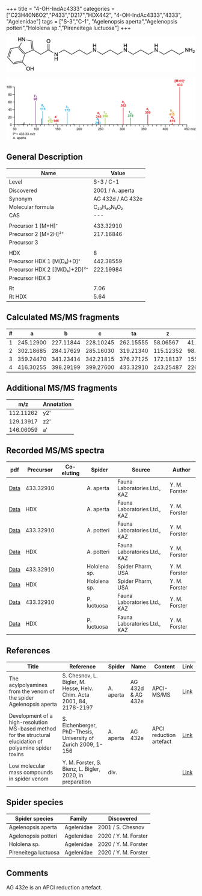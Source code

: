 +++
title = "4-OH-IndAc4333"
categories = ["C23H40N6O2","P433","D217","HDX442",
"4-OH-IndAc4333","4333",
"Agelenidae"]
tags = ["S-3","C-1",
"Agelenopsis aperta","Agelenopsis potteri","Hololena sp.","Pireneitega luctuosa"]
+++

![](/img/4-OH-IndAc4333.png)

![](/img_MSMS/433_4-OH-IndAc4333_Aa.png?classes=border)

## General Description

| Name                        | Value             |
|-----------------------------|-------------------|
| Level                       | S-3 / C-1                |
| Discovered                  | 2001 / A. aperta  |
| Synonym                     | AG 432d / AG 432e |
| Molecular formula           | C₂₃H₄₀N₆O₂        |
| CAS                         | ---               |
|                             |                   |
| Precursor 1 [M+H]⁺          | 433.32910         |
| Precursor 2 [M+2H]²⁺        | 217.16846         |
| Precursor 3                 |                   |
|                             |                   |
| HDX                         | 8                 |
| Precursor HDX 1 [M(D₈)+D]⁺   | 442.38559        |
| Precursor HDX 2 [[M(D₈)+2D]²⁺ | 222.19984        |
| Precursor HDX 3             |                   |
|                             |                   |
| Rt                          | 7.06              |
| Rt HDX                      | 5.64              |

## Calculated MS/MS fragments

| # | a         | b         | c         | ta        | z         | y         | tz        |
|---|-----------|-----------|-----------|-----------|-----------|-----------|-----------|
| 1 | 245.12900 | 227.11844 | 228.10245 | 262.15555 | 58.06567  | 41.03912  | 75.09222  |
| 2 | 302.18685 | 284.17629 | 285.16030 | 319.21340 | 115.12352 | 98.09697  | 132.15007 |
| 3 | 359.24470 | 341.23414 | 342.21815 | 376.27125 | 172.18137 | 155.15482 | 189.20792 |
| 4 | 416.30255 | 398.29199 | 399.27600 | 433.32910 | 243.25487 | 226.22832 | 260.28142 |

## Additional MS/MS fragments

| m/z       | Annotation |
|-----------|------------|
| 112.11262 | y2'        |
| 129.13917 | z2'        |
| 146.06059 | a'         |

## Recorded MS/MS spectra

| pdf                                                 | Precursor | Co-eluting | Spider    | Source                       | Author        |
|-----------------------------------------------------|-----------|------------|-----------|------------------------------|---------------|
| [Data](/pdf/A-aperta/433_4-OH-IndAc4333_Aa.pdf)     | 433.32910 |            | A. aperta | Fauna Laboratories Ltd., KAZ | Y. M. Forster |
| [Data](/pdf/A-aperta/433_4-OH-IndAc4333_Aa_HDX.pdf) | HDX       |            | A. aperta | Fauna Laboratories Ltd., KAZ | Y. M. Forster |
| [Data](/pdf/A-potteri/433_4-OH-IndAc4333_Ap.pdf) | 433.32910 |           | A. potteri | Fauna Laboratories Ltd., KAZ | Y. M. Forster |
| [Data](/pdf/A-potteri/433_4-OH-IndAc4333_Ap_HDX.pdf) | HDX |           | A. potteri | Fauna Laboratories Ltd., KAZ | Y. M. Forster |
| [Data](/pdf/Hololena-sp/433_4-OH-IndAc4333_Ho-sp.pdf) | 433.32910 |           | Hololena sp. | Spider Pharm, USA | Y. M. Forster |
| [Data](/pdf/Hololena-sp/433_4-OH-IndAc4333_Ho-sp_HDX.pdf) | HDX |           | Hololena sp. | Spider Pharm, USA | Y. M. Forster |
| [Data](/pdf/P-luctuosa/433_4-OH-IndAc4333_Pl.pdf) | 433.32910 |           | P. luctuosa | Fauna Laboratories Ltd., KAZ | Y. M. Forster |
| [Data](/pdf/P-luctuosa/433_4-OH-IndAc4333_Pl_HDX.pdf) | HDX |           | P. luctuosa | Fauna Laboratories Ltd., KAZ | Y. M. Forster |

## References

| Title                                                                                                      | Reference                                                             | Spider    | Name              | Content                 | Link                                                                                                                          |
|------------------------------------------------------------------------------------------------------------|-----------------------------------------------------------------------|-----------|-------------------|-------------------------|-------------------------------------------------------------------------------------------------------------------------------|
| The acylpolyamines from the venom of the spider Agelenopsis aperta                                         | S. Chesnov, L. Bigler, M. Hesse, Helv. Chim. Acta 2001, 84, 2178-2197 | A. aperta | AG 432d & AG 432e | APCI-MS/MS              | [Link](https://onlinelibrary.wiley.com/doi/abs/10.1002/1522-2675%2820010815%2984%3A8%3C2178%3A%3AAID-HLCA2178%3E3.0.CO%3B2-N) |
| Development of a high-resolution MS-based method for the structural elucidation of polyamine spider toxins | S. Eichenberger, PhD-Thesis, University of Zurich 2009, 1-156         | A. aperta | AG 432e           | APCI reduction artefact | [Link](https://www.zora.uzh.ch/id/eprint/12787/1/Eichenberger.pdf)                                                            |
| Low molecular mass compounds in spider venom      | Y. M. Forster, S. Bienz, L. Bigler, 2020, in preparation          | div.       |   |   | [Link](unknown) |

## Spider species

| Spider species     | Family     | Discovered        |
|--------------------|------------|-------------------|
| Agelenopsis aperta | Agelenidae | 2001 / S. Chesnov |
| Agelenopsis potteri | Agelenidae | 2020 / Y. M. Forster |
| Hololena sp. | Agelenidae | 2020 / Y. M. Forster |
| Pireneitega luctuosa | Agelenidae | 2020 / Y. M. Forster |

## Comments
AG 432e is an APCI reduction artefact.